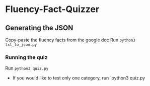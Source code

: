 # Fluency-Fact-Quizzer
## Generating the JSON
Copy-paste the fluency facts from the google doc
Run `python3 txt_to_json.py`

### Running the quiz
Run `python3 quiz.py`
- If you would like to test only one category, run `python3 quiz.py <Categoryname>

